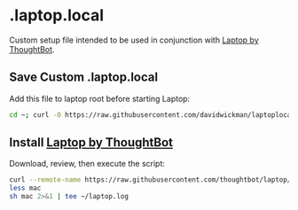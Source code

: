 # .laptop.local

Custom setup file intended to be used in conjunction with [Laptop by ThoughtBot](https://github.com/thoughtbot/laptop).

Save Custom .laptop.local
-------

Add this file to laptop root before starting Laptop:

```sh
cd ~; curl -O https://raw.githubusercontent.com/davidwickman/laptoplocal/master/.laptop.local
```

Install [Laptop by ThoughtBot](https://github.com/thoughtbot/laptop)
-------

Download, review, then execute the script:

```sh
curl --remote-name https://raw.githubusercontent.com/thoughtbot/laptop/master/mac
less mac
sh mac 2>&1 | tee ~/laptop.log
```
